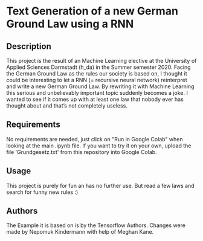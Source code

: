 # Text Generation of a new German Ground Law using a RNN

## Description

This project is the result of an Machine Learning elective at the University of Applied Sciences Darmstadt (h_da) in the Summer semester 2020.
Facing the German Ground Law as the rules our society is based on, I thought it could be interesting to let a RNN (= recursive neural network) reinterpret and write a new German Ground Law.
By rewriting it with Machine Learning this serious and unbelievably important topic suddenly becomes a joke.
I wanted to see if it comes up with at least one law that nobody ever has thought about and that’s not completely useless.

## Requirements

No requirements are needed, just click on "Run in Google Colab" when looking at the main .ipynb file.
If you want to try it on your own, upload the file 'Grundgesetz.txt' from this repository into Google Colab.

## Usage

This project is purely for fun an has no further use. But read a few laws and search for funny new rules :)

## Authors

The Example it is based on is by the Tensorflow Authors.
Changes were made by Nepomuk Kindermann with help of Meghan Kane.